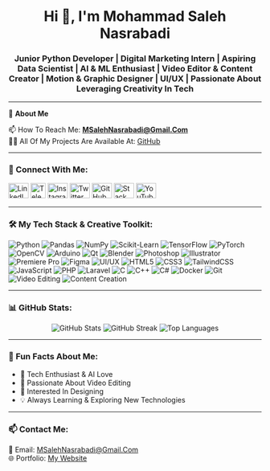 <h1 align="center">Hi 👋, I'm Mohammad Saleh Nasrabadi</h1>
<h3 align="center">Junior Python Developer | Digital Marketing Intern | Aspiring Data Scientist | AI & ML Enthusiast | Video Editor & Content Creator | Motion & Graphic Designer | UI/UX | Passionate About Leveraging Creativity In Tech</h3>

---

🌟 **About Me**  

📫 How To Reach Me: **MSalehNasrabadi@Gmail.Com**  
👨‍💻 All Of My Projects Are Available At: [GitHub](https://github.com/ItzSqleh)

---

### 🚀 Connect With Me:
<p align="left">  
<a href="https://linkedin.com/in/Sqleh" target="_blank"><img src="https://raw.githubusercontent.com/rahuldkjain/github-profile-readme-generator/master/src/images/icons/Social/linked-in-alt.svg" alt="LinkedIn" height="30" width="40" /></a>   
<a href="https://t.me/ItzSqleh" target="_blank"><img src="https://img.icons8.com/ios-filled/30/ffffff/telegram-app.png" alt="Telegram" height="30" width="30" /></a>   
<a href="https://instagram.com/ItzSqleh" target="_blank"><img src="https://raw.githubusercontent.com/rahuldkjain/github-profile-readme-generator/master/src/images/icons/Social/instagram.svg" alt="Instagram" height="30" width="40" /></a>   
<a href="https://twitter.com/ItzSqleh" target="_blank"><img src="https://raw.githubusercontent.com/rahuldkjain/github-profile-readme-generator/master/src/images/icons/Social/twitter.svg" alt="Twitter" height="30" width="40" /></a>   
<a href="https://github.com/ItzSqleh" target="_blank"><img src="https://raw.githubusercontent.com/rahuldkjain/github-profile-readme-generator/master/src/images/icons/Social/github.svg" alt="GitHub" height="30" width="40" /></a>   
<a href="https://stackoverflow.com/users/27679194/Saleh" target="_blank"><img src="https://raw.githubusercontent.com/rahuldkjain/github-profile-readme-generator/master/src/images/icons/Social/stack-overflow.svg" alt="Stack Overflow" height="30" width="40" /></a>   
<a href="https://www.youtube.com/@SalehMc1" target="_blank"><img src="https://raw.githubusercontent.com/rahuldkjain/github-profile-readme-generator/master/src/images/icons/Social/youtube.svg" alt="YouTube" height="30" width="40" /></a>  
</p>

---

### 🛠️ My Tech Stack & Creative Toolkit:
<p align="left">

  <img src="https://img.shields.io/badge/Python-3776AB?style=for-the-badge&logo=python&logoColor=white" alt="Python">
  <img src="https://img.shields.io/badge/Pandas-150458?style=for-the-badge&logo=pandas&logoColor=white" alt="Pandas">
  <img src="https://img.shields.io/badge/NumPy-013243?style=for-the-badge&logo=numpy&logoColor=white" alt="NumPy">
  <img src="https://img.shields.io/badge/Scikit--Learn-F7931E?style=for-the-badge&logo=scikit-learn&logoColor=white" alt="Scikit-Learn">
  <img src="https://img.shields.io/badge/TensorFlow-FF6F00?style=for-the-badge&logo=tensorflow&logoColor=white" alt="TensorFlow">
  <img src="https://img.shields.io/badge/PyTorch-EE4C2C?style=for-the-badge&logo=pytorch&logoColor=white" alt="PyTorch">
  <img src="https://img.shields.io/badge/OpenCV-5C3EE8?style=for-the-badge&logo=opencv&logoColor=white" alt="OpenCV">
  <img src="https://img.shields.io/badge/Arduino-00979D?style=for-the-badge&logo=arduino&logoColor=white" alt="Arduino">
  <img src="https://img.shields.io/badge/Qt-41CD52?style=for-the-badge&logo=qt&logoColor=white" alt="Qt">
  <img src="https://img.shields.io/badge/Blender-F5792A?style=for-the-badge&logo=blender&logoColor=white" alt="Blender">
  <img src="https://img.shields.io/badge/Adobe%20Photoshop-31A8FF?style=for-the-badge&logo=adobe-photoshop&logoColor=white" alt="Photoshop">
  <img src="https://img.shields.io/badge/Adobe%20Illustrator-FF9A00?style=for-the-badge&logo=adobe-illustrator&logoColor=white" alt="Illustrator">
  <img src="https://img.shields.io/badge/Adobe%20Premiere%20Pro-9999FF?style=for-the-badge&logo=adobe-premiere-pro&logoColor=white" alt="Premiere Pro">
  <img src="https://img.shields.io/badge/Figma-F24E1E?style=for-the-badge&logo=figma&logoColor=white" alt="Figma">
  <img src="https://img.shields.io/badge/UI%2FUX-9146FF?style=for-the-badge&logo=figma&logoColor=white" alt="UI/UX">
  <img src="https://img.shields.io/badge/HTML5-E34F26?style=for-the-badge&logo=html5&logoColor=white" alt="HTML5">
  <img src="https://img.shields.io/badge/CSS3-1572B6?style=for-the-badge&logo=css3&logoColor=white" alt="CSS3">
  <img src="https://img.shields.io/badge/Tailwind_CSS-06B6D4?style=for-the-badge&logo=tailwind-css&logoColor=white" alt="TailwindCSS">
  <img src="https://img.shields.io/badge/JavaScript-F7DF1E?style=for-the-badge&logo=javascript&logoColor=black" alt="JavaScript">
  <img src="https://img.shields.io/badge/PHP-777BB4?style=for-the-badge&logo=php&logoColor=white" alt="PHP">
  <img src="https://img.shields.io/badge/Laravel-FF2D20?style=for-the-badge&logo=laravel&logoColor=white" alt="Laravel">
  <img src="https://img.shields.io/badge/C-00599C?style=for-the-badge&logo=c&logoColor=white" alt="C">
  <img src="https://img.shields.io/badge/C++-00599C?style=for-the-badge&logo=c%2B%2B&logoColor=white" alt="C++">
  <img src="https://img.shields.io/badge/C%23-239120?style=for-the-badge&logo=c-sharp&logoColor=white" alt="C#">
  <img src="https://img.shields.io/badge/Docker-2496ED?style=for-the-badge&logo=docker&logoColor=white" alt="Docker">
  <img src="https://img.shields.io/badge/Git-F05032?style=for-the-badge&logo=git&logoColor=white" alt="Git">
  <img src="https://img.shields.io/badge/Video%20Editing-9999FF?style=for-the-badge&logo=adobe-premiere-pro&logoColor=white" alt="Video Editing">
  <img src="https://img.shields.io/badge/Content%20Creation-FF5722?style=for-the-badge&logo=youtube&logoColor=white" alt="Content Creation">

</p>

---

### 📊 GitHub Stats:
<p align="center">
<img src="https://github-readme-stats.vercel.app/api?username=itzsqleh&show_icons=true&theme=dark" alt="GitHub Stats" />
<img src="https://github-readme-streak-stats.herokuapp.com/?user=itzsqleh&theme=dark" alt="GitHub Streak" />
<img src="https://github-readme-stats.vercel.app/api/top-langs/?username=itzsqleh&layout=compact&theme=dark" alt="Top Languages" />
</p>

---

### 🎯 Fun Facts About Me:
- 🚀 Tech Enthusiast & AI Love
- 🎥 Passionate About Video Editing
- 🎨 Interested In Designing
- 💡 Always Learning & Exploring New Technologies

---

### 📫 Contact Me:
📧 Email: [MSalehNasrabadi@Gmail.Com](mailto:MSalehNasrabadi@Gmail.Com)  
🌐 Portfolio: [My Website](https://ItzSqleh.Github.io)  
